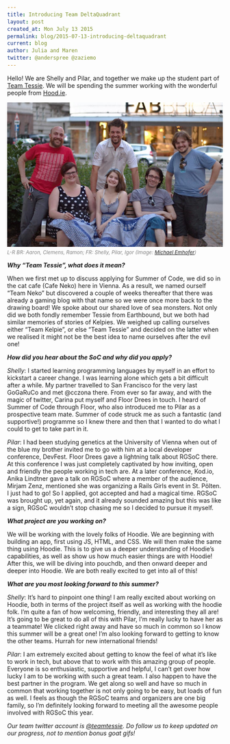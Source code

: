 ```yaml
---
title: Introducing Team DeltaQuadrant
layout: post
created_at: Mon July 13 2015
permalink: blog/2015-07-13-introducing-deltaquadrant
current: blog
author: Julia and Maren
twitter: @anderspree @zaziemo
---
```


Hello! We are Shelly and Pilar, and together we make up the student part of [Team Tessie](https://teams.railsgirlssummerofcode.org/teams/18). We will be spending the summer working with the wonderful people from [Hood.ie](http://hood.ie/).

<img src="/img/blog/2015/introducing-team-tessie-team.jpg" alt="Team Tessie <3" width="600">
<font color="grey"><small><i>L-R BR: Aaron, Clemens, Ramon; FR: Shelly, Pilar, Igor (Image: <a href="http://kondens.at/" target="_blank">Michael Emhofer</a>)</i></small></font>


**_Why “Team Tessie”, what does it mean?_**


When we first met up to discuss applying for Summer of Code, we did so in the cat cafe (Cafe Neko) here in Vienna. As a result, we named ourself “Team Neko” but discovered a couple of weeks thereafter that there was already a gaming blog with that name so we were once more back to the drawing board!
We spoke about our shared love of sea monsters. Not only did we both fondly remember Tessie from Earthbound, but we both had similar memories of stories of Kelpies. We weighed up calling ourselves either “Team Kelpie”, or else “Team Tessie” and decided on the latter when we realised it might not be the best idea to name ourselves after the evil one!


**_How did you hear about the SoC and why did you apply?_**

_Shelly_: I started learning programming languages by myself in an effort to kickstart a career change. I was learning alone which gets a bit difficult after a while. My partner travelled to San Francisco for the very last GoGaRuCo and met @cczona there. From ever so far away, and with the magic of twitter, Carina put myself and Floor Drees in touch. I heard of Summer of Code through Floor, who also introduced me to Pilar as a prospective team mate. Summer of code struck me as such a fantastic (and supportive!) programme so I knew there and then that I wanted to do what I could to get to take part in it.

_Pilar_: I had been studying genetics at the University of Vienna when out of the blue my brother invited me to go with him at a local developer conference, DevFest. Floor Drees gave a lightning talk about RGSoC there. At this conference I was just completely captivated by how inviting, open and friendly the people working in tech are. At a later conference, Kod.io, Anika Lindtner gave a talk on RGSoC where a member of the audience, Mirjam Zenz, mentioned she was organizing a Rails Girls event in St. Pölten. I just had to go! So I applied, got accepted and had a magical time. RGSoC was brought up, yet again, and it already sounded amazing but this was like a sign, RGSoC wouldn’t stop chasing me so I decided to pursue it myself.

**_What project are you working on?_**

We will be working with the lovely folks of Hoodie. We are beginning with building an app, first using JS, HTML, and CSS. We will then make the same thing using Hoodie. This is to give us a deeper understanding of Hoodie’s capabilities, as well as show us how much easier things are with Hoodie!
After this, we will be diving into pouchdb, and then onward deeper and deeper into Hoodie. We are both really excited to get into all of this!

**_What are you most looking forward to this summer?_**

_Shelly_: It’s hard to pinpoint one thing! I am really excited about working on Hoodie, both in terms of the project itself as well as working with the hoodie folk. I’m quite a fan of how welcoming, friendly, and interesting they all are! It’s going to be great to do all of this with Pilar, I’m really lucky to have her as a teammate! We clicked right away and have so much in common so I know this summer will be a great one! I’m also looking forward to getting to know the other teams. Hurrah for new international friends!

_Pilar_: I am extremely excited about getting to know the feel of what it’s like to work in tech, but above that to work with this amazing group of people. Everyone is so enthusiastic, supportive and helpful, I can’t get over how lucky I am to be working with such a great team. I also happen to have the best partner in the program. We get along so well and have so much in common that working together is not only going to be easy, but loads of fun as well. I feels as though the RGSoC teams and organizers are one big family, so I’m definitely looking forward to meeting all the awesome people involved with RGSoC this year.



_Our team twitter account is [@teamtessie](http://twitter.com/teamtessie). Do follow us to keep updated on our progress, not to mention bonus goat gifs!_


